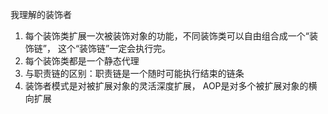 我理解的装饰者
1. 每个装饰类扩展一次被装饰对象的功能，不同装饰类可以自由组合成一个“装饰链”，
这个“装饰链”一定会执行完。
2. 每个装饰类都是一个静态代理
3. 与职责链的区别：职责链是一个随时可能执行结束的链条
4. 装饰者模式是对被扩展对象的灵活深度扩展， AOP是对多个被扩展对象的横向扩展
